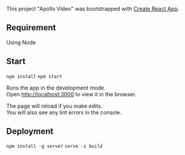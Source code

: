 This project "Apollo Video" was bootstrapped with [Create React App](https://github.com/facebook/create-react-app).

## Requirement

Using Node

## Start

`npm install`
`npm start`

Runs the app in the development mode.<br>
Open [http://localhost:3000](http://localhost:3000) to view it in the browser.

The page will reload if you make edits.<br>
You will also see any lint errors in the console.

## Deployment

`npm install -g server`
`serve -s build`
